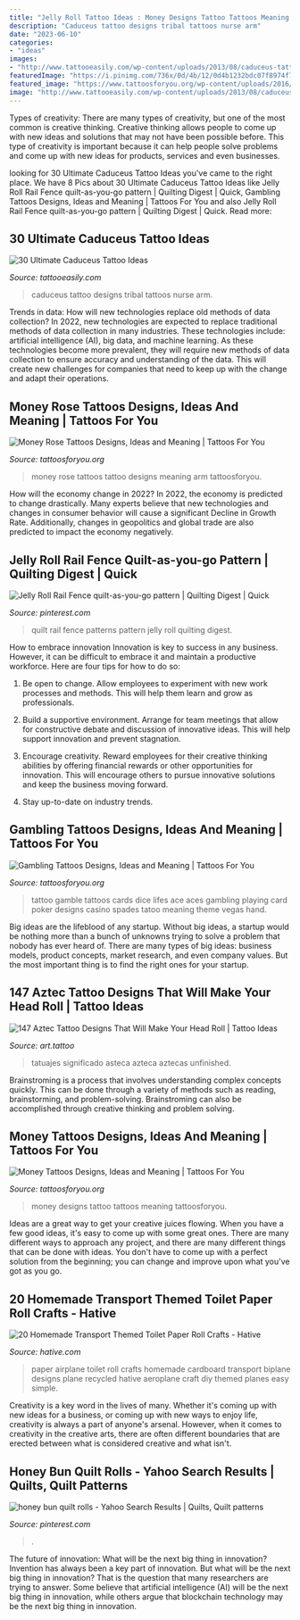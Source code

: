 ```yaml
---
title: "Jelly Roll Tattoo Ideas : Money Designs Tattoo Tattoos Meaning Tattoosforyou"
description: "Caduceus tattoo designs tribal tattoos nurse arm"
date: "2023-06-10"
categories:
- "ideas"
images:
- "http://www.tattooeasily.com/wp-content/uploads/2013/08/caduceus-tattoo-29.jpeg"
featuredImage: "https://i.pinimg.com/736x/0d/4b/12/0d4b1232bdc07f8974f7510a21c9dcd4.jpg"
featured_image: "https://www.tattoosforyou.org/wp-content/uploads/2016/08/Money-Rose-Tattoo-on-Arm.jpg"
image: "http://www.tattooeasily.com/wp-content/uploads/2013/08/caduceus-tattoo-29.jpeg"
---
```



Types of creativity:
There are many types of creativity, but one of the most common is creative thinking. Creative thinking allows people to come up with new ideas and solutions that may not have been possible before. This type of creativity is important because it can help people solve problems and come up with new ideas for products, services and even businesses.

	

		
looking for 30 Ultimate Caduceus Tattoo Ideas you've came to the right place. We have 8 Pics about 30 Ultimate Caduceus Tattoo Ideas like Jelly Roll Rail Fence quilt-as-you-go pattern | Quilting Digest | Quick, Gambling Tattoos Designs, Ideas and Meaning | Tattoos For You and also Jelly Roll Rail Fence quilt-as-you-go pattern | Quilting Digest | Quick. Read more:
		
    
## 30 Ultimate Caduceus Tattoo Ideas

<img loading=lazy src="http://www.tattooeasily.com/wp-content/uploads/2013/08/caduceus-tattoo-29.jpeg" onerror="this.onerror=null;this.src='https://tse1.mm.bing.net/th?id=OIP.q_IOGtcCXH9ybLuieScKCAHaJ3&amp;pid=15.1';" alt="30 Ultimate Caduceus Tattoo Ideas">

_Source: tattooeasily.com_

>caduceus tattoo designs tribal tattoos nurse arm. 

	

Trends in data: How will new technologies replace old methods of data collection?
In 2022, new technologies are expected to replace traditional methods of data collection in many industries. These technologies include: artificial intelligence (AI), big data, and machine learning. As these technologies become more prevalent, they will require new methods of data collection to ensure accuracy and understanding of the data. This will create new challenges for companies that need to keep up with the change and adapt their operations.

    
## Money Rose Tattoos Designs, Ideas And Meaning | Tattoos For You

<img loading=lazy src="https://www.tattoosforyou.org/wp-content/uploads/2016/08/Money-Rose-Tattoo-on-Arm.jpg" onerror="this.onerror=null;this.src='https://tse2.mm.bing.net/th?id=OIP.-3CU4QOWvK0_AafSOYJjlwHaJ4&amp;pid=15.1';" alt="Money Rose Tattoos Designs, Ideas and Meaning | Tattoos For You">

_Source: tattoosforyou.org_

>money rose tattoos tattoo designs meaning arm tattoosforyou. 

	

How will the economy change in 2022?
In 2022, the economy is predicted to change drastically. Many experts believe that new technologies and changes in consumer behavior will cause a significant Decline in Growth Rate. Additionally, changes in geopolitics and global trade are also predicted to impact the economy negatively.

    
## Jelly Roll Rail Fence Quilt-as-you-go Pattern | Quilting Digest | Quick

<img loading=lazy src="https://i.pinimg.com/736x/cc/ee/04/ccee04532376698c90ffd9c253c716a7.jpg" onerror="this.onerror=null;this.src='https://tse4.mm.bing.net/th?id=OIP.sG-TlaB3gdeT41Sr8AuB5AHaFj&amp;pid=15.1';" alt="Jelly Roll Rail Fence quilt-as-you-go pattern | Quilting Digest | Quick">

_Source: pinterest.com_

>quilt rail fence patterns pattern jelly roll quilting digest. 

	

How to embrace innovation
Innovation is key to success in any business. However, it can be difficult to embrace it and maintain a productive workforce. Here are four tips for how to do so:
1) Be open to change. Allow employees to experiment with new work processes and methods. This will help them learn and grow as professionals.

2) Build a supportive environment. Arrange for team meetings that allow for constructive debate and discussion of innovative ideas. This will help support innovation and prevent stagnation.

3) Encourage creativity. Reward employees for their creative thinking abilities by offering financial rewards or other opportunities for innovation. This will encourage others to pursue innovative solutions and keep the business moving forward.

4) Stay up-to-date on industry trends.

    
## Gambling Tattoos Designs, Ideas And Meaning | Tattoos For You

<img loading=lazy src="http://www.tattoosforyou.org/wp-content/uploads/2016/02/Lifes-is-a-Gamble-Tattoos.jpg" onerror="this.onerror=null;this.src='https://tse3.mm.bing.net/th?id=OIP.t_cx1jrKPOa8d-aHj1eUrgHaHY&amp;pid=15.1';" alt="Gambling Tattoos Designs, Ideas and Meaning | Tattoos For You">

_Source: tattoosforyou.org_

>tattoo gamble tattoos cards dice lifes ace aces gambling playing card poker designs casino spades tatoo meaning theme vegas hand. 

	

Big ideas are the lifeblood of any startup. Without big ideas, a startup would be nothing more than a bunch of unknowns trying to solve a problem that nobody has ever heard of. There are many types of big ideas: business models, product concepts, market research, and even company values. But the most important thing is to find the right ones for your startup.

    
## 147 Aztec Tattoo Designs That Will Make Your Head Roll | Tattoo Ideas

<img loading=lazy src="https://www.art.tattoo/wp-content/uploads/2018/10/aztec-tattoos-12051784.jpg" onerror="this.onerror=null;this.src='https://tse2.mm.bing.net/th?id=OIP.sCwGocLuY_EQrtoaPiDGxgHaE6&amp;pid=15.1';" alt="147 Aztec Tattoo Designs That Will Make Your Head Roll | Tattoo Ideas">

_Source: art.tattoo_

>tatuajes significado asteca azteca aztecas unfinished. 

	

Brainstroming is a process that involves understanding complex concepts quickly. This can be done through a variety of methods such as reading, brainstorming, and problem-solving. Brainstroming can also be accomplished through creative thinking and problem solving.

    
## Money Tattoos Designs, Ideas And Meaning | Tattoos For You

<img loading=lazy src="https://www.tattoosforyou.org/wp-content/uploads/2013/11/Money-Tattoo-Designs.jpg" onerror="this.onerror=null;this.src='https://tse3.mm.bing.net/th?id=OIP.jeDtAG6oQKexvZArBFO2cQHaJ4&amp;pid=15.1';" alt="Money Tattoos Designs, Ideas and Meaning | Tattoos For You">

_Source: tattoosforyou.org_

>money designs tattoo tattoos meaning tattoosforyou. 

	

Ideas are a great way to get your creative juices flowing. When you have a few good ideas, it's easy to come up with some great ones. There are many different ways to approach any project, and there are many different things that can be done with ideas. You don't have to come up with a perfect solution from the beginning; you can change and improve upon what you've got as you go.

    
## 20 Homemade Transport Themed Toilet Paper Roll Crafts - Hative

<img loading=lazy src="https://hative.com/wp-content/uploads/2014/03/transport-paper-roll-crafts/10-homemade-airplane.jpg" onerror="this.onerror=null;this.src='https://tse2.mm.bing.net/th?id=OIP.gX8Vh1PoBa2_HbfzZRwnHgHaFW&amp;pid=15.1';" alt="20 Homemade Transport Themed Toilet Paper Roll Crafts - Hative">

_Source: hative.com_

>paper airplane toilet roll crafts homemade cardboard transport biplane designs plane recycled hative aeroplane craft diy themed planes easy simple. 

	

Creativity is a key word in the lives of many. Whether it's coming up with new ideas for a business, or coming up with new ways to enjoy life, creativity is always a part of anyone's arsenal. However, when it comes to creativity in the creative arts, there are often different boundaries that are erected between what is considered creative and what isn't.

    
## Honey Bun Quilt Rolls - Yahoo Search Results | Quilts, Quilt Patterns

<img loading=lazy src="https://i.pinimg.com/736x/0d/4b/12/0d4b1232bdc07f8974f7510a21c9dcd4.jpg" onerror="this.onerror=null;this.src='https://tse4.mm.bing.net/th?id=OIP.cfMmDWSIdKNDl2Kyl0gCkQAAAA&amp;pid=15.1';" alt="honey bun quilt rolls - Yahoo Search Results | Quilts, Quilt patterns">

_Source: pinterest.com_

>. 

	

The future of innovation: What will be the next big thing in innovation?
Invention has always been a key part of innovation. But what will be the next big thing in innovation? That is the question that many researchers are trying to answer. Some believe that artificial intelligence (AI) will be the next big thing in innovation, while others argue that blockchain technology may be the next big thing in innovation.

